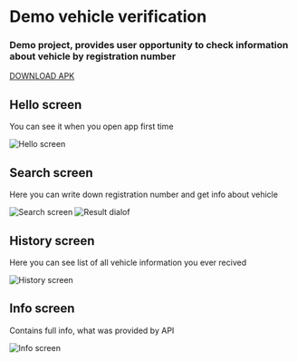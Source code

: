 # Demo vehicle verification
### Demo project, provides user opportunity to check information about vehicle by registration number
[DOWNLOAD APK](gitRes/demo_vehicle_verification_app_debug.apk)


## Hello screen
You can see it when you open app first time

![Hello screen](gitRes/helloS.png)

## Search screen
Here you can write down registration number and get info about vehicle

![Search screen](gitRes/searchS.png)
![Result dialof](gitRes/dialogS.png)

## History screen
Here you can see list of all vehicle information you ever recived

![History screen](gitRes/historyS.png)

## Info screen
Contains full info, what was provided by API

![Info screen](gitRes/infoS.png)
